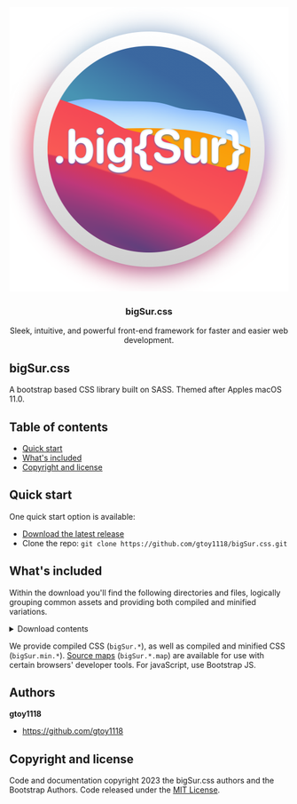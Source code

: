 <p align="center">
  <a href="https://github.com/gtoy1118/bigSur.css/">
    <img src="assets/logos/shadow.png" alt="bigSur.css logo" width="512" height="512">
  </a>
</p>

<h3 align="center">bigSur.css</h3>

<p align="center">
  Sleek, intuitive, and powerful front-end framework for faster and easier web development.
</p>


## bigSur.css

A bootstrap based CSS library built on SASS. Themed after Apples macOS 11.0.


## Table of contents

- [Quick start](#quick-start)
- [What's included](#whats-included)
- [Copyright and license](#copyright-and-license)


## Quick start

One quick start option is available:

- [Download the latest release](https://github.com/gtoy1118/bigSur.css/)
- Clone the repo: `git clone https://github.com/gtoy1118/bigSur.css.git`

## What's included

Within the download you'll find the following directories and files, logically grouping common assets and providing both compiled and minified variations.

<details>
  <summary>Download contents</summary>

  ```text
  bigSur.css/
  └── css/
      ├── bigSur-grid.css
      ├── bigSur-grid.css.map
      ├── bigSur-grid.min.css
      ├── bigSur-grid.min.css.map
      ├── bigSur-reboot.css
      ├── bigSur-reboot.css.map
      ├── bigSur-reboot.min.css
      ├── bigSur-reboot.min.css.map
      ├── bigSur-utilities.css
      ├── bigSur-utilities.css.map
      ├── bigSur-utilities.min.css
      ├── bigSur-utilities.min.css.map
      ├── bigSur.css
      ├── bigSur.css.map
      ├── bigSur.min.css
      └── bigSur.min.css.map
  ```
</details>

We provide compiled CSS (`bigSur.*`), as well as compiled and minified CSS (`bigSur.min.*`). [Source maps](https://developers.google.com/web/tools/chrome-devtools/javascript/source-maps) (`bigSur.*.map`) are available for use with certain browsers' developer tools. For javaScript, use Bootstrap JS.


## Authors

**gtoy1118**

- <https://github.com/gtoy1118>

## Copyright and license

Code and documentation copyright 2023 the bigSur.css authors and the Bootstrap Authors. Code released under the [MIT License](https://github.com/gtoy1118/bigSur.css/blob/main/LICENSE).
